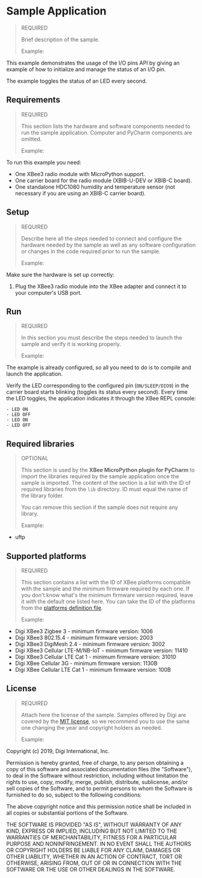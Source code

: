 <Sample title> Sample Application
======================================

> REQUIRED
> 
> Brief description of the sample.
> 
> Example:

This example demonstrates the usage of the I/O pins API by giving an example
of how to initialize and manage the status of an I/O pin.

The example toggles the status of an LED every second.

Requirements
------------

> REQUIRED
> 
> This section lists the hardware and software components needed to run the
> sample application. Computer and PyCharm components are omitted.
>
> Example: 

To run this example you need:

* One XBee3 radio module with MicroPython support.
* One carrier board for the radio module (XBIB-U-DEV or XBIB-C board).
* One standalone HDC1080 humidity and temperature sensor (not necessary if you
  are using an XBIB-C carrier board).

Setup
-----

> REQUIRED
> 
> Describe here all the steps needed to connect and configure the hardware
> needed by the sample as well as any software configuration or changes in
> the code required prior to run the sample.
>
> Example:

Make sure the hardware is set up correctly:

1. Plug the XBee3 radio module into the XBee adapter and connect it to your
   computer's USB port.

Run
---

> REQUIRED
> 
> In this section you must describe the steps needed to launch the sample and
> verify it is working properly.
>
> Example:

The example is already configured, so all you need to do is to compile and
launch the application.

Verify the LED corresponding to the configured pin (`ON/SLEEP/DIO9`) in the
carrier board starts blinking (toggles its status every second). Every time
the LED toggles, the application indicates it through the XBee REPL console:

    - LED ON
    - LED OFF
    - LED ON
    - LED OFF

Required libraries
--------------------

> OPTIONAL
>
> This section is used by the **XBee MicroPython plugin for PyCharm** to import
> the libraries required by the sample application once the sample is imported.
> The content of the section is a list with the ID of required libraries from
> the `lib` directory. ID must equal the name of the library folder.
> 
> You can remove this section if the sample does not require any library.
> 
> Example:

* uftp

Supported platforms
-------------------

> REQUIRED
> 
> This section contains a list with the ID of XBee platforms compatible with
> the sample and the minimum firmware required by each one. If you don't know
> what's the minimum firmware version required, leave it with the default one
> listed here. You can take the ID of the platforms from the
> [platforms definition file](../platforms/platforms.xml).
> 
> Example:
   
* Digi XBee3 Zigbee 3 - minimum firmware version: 1006
* Digi XBee3 802.15.4 - minimum firmware version: 2003
* Digi XBee3 DigiMesh 2.4 - minimum firmware version: 3002
* Digi XBee3 Cellular LTE-M/NB-IoT - minimum firmware version: 11410
* Digi XBee3 Cellular LTE Cat 1 - minimum firmware version: 31010
* Digi XBee Cellular 3G - minimum firmware version: 1130B
* Digi XBee Cellular LTE Cat 1 - minimum firmware version: 100B

License
-------

> REQUIRED
> 
> Attach here the license of the sample. Samples offered by Digi are covered
> by the [MIT license](https://en.wikipedia.org/wiki/MIT_License), so we 
> recommend you to use the same one changing the year and copyright holders
> as needed. 
> 
> Example:

Copyright (c) 2019, Digi International, Inc.

Permission is hereby granted, free of charge, to any person obtaining a copy
of this software and associated documentation files (the "Software"), to deal
in the Software without restriction, including without limitation the rights
to use, copy, modify, merge, publish, distribute, sublicense, and/or sell
copies of the Software, and to permit persons to whom the Software is
furnished to do so, subject to the following conditions:

The above copyright notice and this permission notice shall be included in all
copies or substantial portions of the Software.

THE SOFTWARE IS PROVIDED "AS IS", WITHOUT WARRANTY OF ANY KIND, EXPRESS OR
IMPLIED, INCLUDING BUT NOT LIMITED TO THE WARRANTIES OF MERCHANTABILITY,
FITNESS FOR A PARTICULAR PURPOSE AND NONINFRINGEMENT. IN NO EVENT SHALL THE
AUTHORS OR COPYRIGHT HOLDERS BE LIABLE FOR ANY CLAIM, DAMAGES OR OTHER
LIABILITY, WHETHER IN AN ACTION OF CONTRACT, TORT OR OTHERWISE, ARISING FROM,
OUT OF OR IN CONNECTION WITH THE SOFTWARE OR THE USE OR OTHER DEALINGS IN THE
SOFTWARE.
